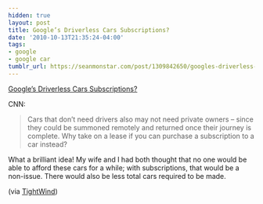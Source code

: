 ```yaml
---
hidden: true
layout: post
title: Google’s Driverless Cars Subscriptions?
date: '2010-10-13T21:35:24-04:00'
tags:
- google
- google car
tumblr_url: https://seanmonstar.com/post/1309842650/googles-driverless-cars-subscriptions
---
```

[Google’s Driverless Cars Subscriptions?](http://tech.fortune.cnn.com/2010/10/12/when-can-consumers-buy-a-google-driverless-car-and-why-would-they/)  

CNN:

> Cars that don’t need drivers also may not need private owners – since they could be summoned remotely and returned once their journey is complete. Why take on a lease if you can purchase a subscription to a car instead?

What a brilliant idea! My wife and I had both thought that no one would be able to afford these cars for a while; with subscriptions, that would be a non-issue. There would also be less total cars required to be made.

(via [TightWind](http://www.tightwind.net/2010/10/googles-driverless-cars-and-car-subscriptions/))

